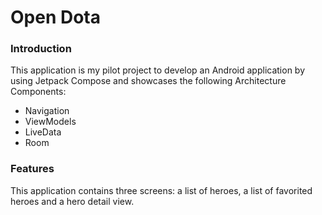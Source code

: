 Open Dota
=============================================

### Introduction

This application is my pilot project to develop an Android application by using Jetpack Compose and showcases the following Architecture Components:
- Navigation
- ViewModels
- LiveData
- Room

### Features
This application contains three screens: a list of heroes, a list of favorited heroes and a hero detail view.
